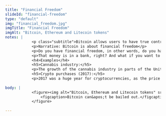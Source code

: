 ```yaml
--- 
title: "Financial Freedom"
slideId: "financial-freedom"
type: "default"
img: "financial_freedom.jpg"
imgTitle: "Financial Freedom"
imgAlt: "Bitcoin, Ethereum and Litecoin tokens"
notes: | 
            <p class="subtitle">Bitcoin allows users to have true control over their finances. </p>
            <p>Narrative: Bitcoin is about financial freedom</p>
            <p>Do you have financial freedom, in other words, do you have control over your own money?</p>
            <p>That money is in a bank, right? And what if you want to do something a bank deems not ok? This isn&apos;t just some hypothetical situation. It is happening today.</p>
            <h4>Examples</h4>
            <h5>Cannabis industry:</h5>
            <p>The growth of the cannabis industry in parts of the United States has come with some legal complications. While many states have made the move to legalize the recreational use of marijuana, it is still considered illegal on the federal level. This variance between the state and federal level greatly affects the ability of the cannabis industry to conduct basic business activities. Since banks fall under federal jurisdiction, they refuse to allow any cannabis-related industry to conduct any banking activity, as this would violate the federal laws they are forced to follow. The result is a very cash-heavy industry, which creates problems with security and cash flow. </p>
            <h5>Crypto purchases (2017):</h5>
            <p>2017 was a huge year for cryptocurrencies, as the price of these assets rapidly increased. Many people rushed to buy cryptocurrency, but some buyers found out that purchasing these cryptocurrencies could result in your bank account being shut down. Many purchases were just simply rejected. Buying cryptocurrency was perfectly legal, but banks treated that activity as forbidden. This wasn&apos;t simply because of legal liability, but rather a form of protectionism by the industry that cryptocurrency aimed to disrupt.</p>
        
body: | 
            <figure><img alt="Bitcoin, Ethereum and Litecoin tokens" src="images/financial_freedom.jpg" title="Financial Freedom">
                <figcaption>Bitcoin can&apos;t be bailed out.</figcaption>
            </figure>
        
---
```


